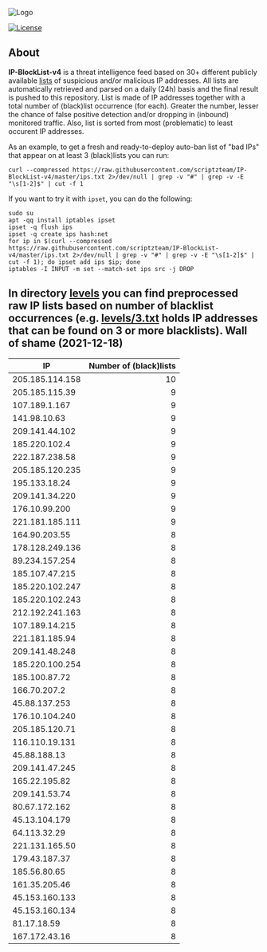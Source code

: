 ![Logo](https://i.imgur.com/PyKLAe7.png)

[![License](https://img.shields.io/badge/license-The_Unlicense-red.svg)](https://unlicense.org/)

About
----

**IP-BlockList-v4** is a threat intelligence feed based on 30+ different publicly available [lists](https://github.com/stamparm/maltrail) of suspicious and/or malicious IP addresses. All lists are automatically retrieved and parsed on a daily (24h) basis and the final result is pushed to this repository. List is made of IP addresses together with a total number of (black)list occurrence (for each). Greater the number, lesser the chance of false positive detection and/or dropping in (inbound) monitored traffic. Also, list is sorted from most (problematic) to least occurent IP addresses.

As an example, to get a fresh and ready-to-deploy auto-ban list of "bad IPs" that appear on at least 3 (black)lists you can run:

```
curl --compressed https://raw.githubusercontent.com/scriptzteam/IP-BlockList-v4/master/ips.txt 2>/dev/null | grep -v "#" | grep -v -E "\s[1-2]$" | cut -f 1
```

If you want to try it with `ipset`, you can do the following:

```
sudo su
apt -qq install iptables ipset
ipset -q flush ips
ipset -q create ips hash:net
for ip in $(curl --compressed https://raw.githubusercontent.com/scriptzteam/IP-BlockList-v4/master/ips.txt 2>/dev/null | grep -v "#" | grep -v -E "\s[1-2]$" | cut -f 1); do ipset add ips $ip; done
iptables -I INPUT -m set --match-set ips src -j DROP
```

In directory [levels](levels) you can find preprocessed raw IP lists based on number of blacklist occurrences (e.g. [levels/3.txt](levels/3.txt) holds IP addresses that can be found on 3 or more blacklists).
Wall of shame (2021-12-18)
----

|IP|Number of (black)lists|
|---|--:|
205.185.114.158|10
205.185.115.39|9
107.189.1.167|9
141.98.10.63|9
209.141.44.102|9
185.220.102.4|9
222.187.238.58|9
205.185.120.235|9
195.133.18.24|9
209.141.34.220|9
176.10.99.200|9
221.181.185.111|9
164.90.203.55|8
178.128.249.136|8
89.234.157.254|8
185.107.47.215|8
185.220.102.247|8
185.220.102.243|8
212.192.241.163|8
107.189.14.215|8
221.181.185.94|8
209.141.48.248|8
185.220.100.254|8
185.100.87.72|8
166.70.207.2|8
45.88.137.253|8
176.10.104.240|8
205.185.120.71|8
116.110.19.131|8
45.88.188.13|8
209.141.47.245|8
165.22.195.82|8
209.141.53.74|8
80.67.172.162|8
45.13.104.179|8
64.113.32.29|8
221.131.165.50|8
179.43.187.37|8
185.56.80.65|8
161.35.205.46|8
45.153.160.133|8
45.153.160.134|8
81.17.18.59|8
167.172.43.16|8
